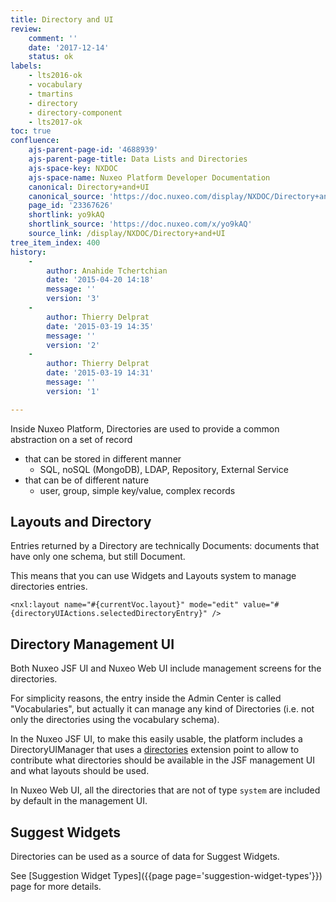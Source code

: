 ```yaml
---
title: Directory and UI
review:
    comment: ''
    date: '2017-12-14'
    status: ok
labels:
    - lts2016-ok
    - vocabulary
    - tmartins
    - directory
    - directory-component
    - lts2017-ok
toc: true
confluence:
    ajs-parent-page-id: '4688939'
    ajs-parent-page-title: Data Lists and Directories
    ajs-space-key: NXDOC
    ajs-space-name: Nuxeo Platform Developer Documentation
    canonical: Directory+and+UI
    canonical_source: 'https://doc.nuxeo.com/display/NXDOC/Directory+and+UI'
    page_id: '23367626'
    shortlink: yo9kAQ
    shortlink_source: 'https://doc.nuxeo.com/x/yo9kAQ'
    source_link: /display/NXDOC/Directory+and+UI
tree_item_index: 400
history:
    -
        author: Anahide Tchertchian
        date: '2015-04-20 14:18'
        message: ''
        version: '3'
    -
        author: Thierry Delprat
        date: '2015-03-19 14:35'
        message: ''
        version: '2'
    -
        author: Thierry Delprat
        date: '2015-03-19 14:31'
        message: ''
        version: '1'

---
```

Inside Nuxeo Platform, Directories are used to provide a common abstraction on a set of record

*   that can be stored in different manner
    *   SQL, noSQL (MongoDB), LDAP, Repository, External Service
*   that can be of different nature
    *   user, group, simple key/value, complex records

## Layouts and Directory

Entries returned by a Directory are technically Documents: documents that have only one schema, but still Document.

This means that you can use Widgets and Layouts system to manage directories entries.

```
<nxl:layout name="#{currentVoc.layout}" mode="edit" value="#{directoryUIActions.selectedDirectoryEntry}" />
```

## Directory Management UI

Both Nuxeo JSF UI and Nuxeo Web UI include management screens for the directories.

For simplicity reasons, the entry inside the Admin Center is called "Vocabularies", but actually it can manage any kind of Directories (i.e. not only the directories using the vocabulary schema).

In the Nuxeo JSF UI, to make this easily usable, the platform includes a DirectoryUIManager that uses a [directories](http://explorer.nuxeo.com/nuxeo/site/distribution/latest/viewExtensionPoint/org.nuxeo.ecm.directory.ui.DirectoryUIManager--directories) extension point to allow to contribute what directories should be available in the JSF management UI and what layouts should be used.

In Nuxeo Web UI, all the directories that are not of type `system` are included by default in the management UI.

## Suggest Widgets

Directories can be used as a source of data for Suggest Widgets.

See [Suggestion Widget Types]({{page page='suggestion-widget-types'}}) page for more details.
